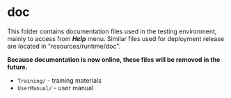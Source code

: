 # doc #

This folder contains documentation files used in the testing environment,
mainly to access from ***Help*** menu.
Similar files used for deployment release are located in "resources/runtime/doc".

**Because documentation is now online, these files will be removed in the future.**

* `Training/` - training materials
* `UserManual/` - user manual
